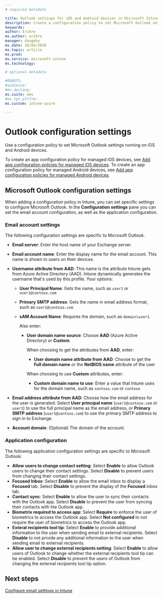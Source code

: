 ```yaml
---
# required metadata

title: Outlook settings for iOS and Android devices in Microsoft Intune
description: Create a configuration policy to set Microsoft Outlook settings running on iOS and Android devices.
keywords:
author: Erikre
ms.author: erikre
manager: dougeby
ms.date: 10/04/2018
ms.topic: article
ms.prod:
ms.service: microsoft-intune
ms.technology:

# optional metadata

#ROBOTS:
#audience:
#ms.devlang:
ms.suite: ems
#ms.tgt_pltfrm:
ms.custom: intune-azure

---
```


# Outlook configuration settings 

Use a configuration policy to set Microsoft Outlook settings running on iOS and Android devices. 

To create an app configuration policy for managed iOS devices, see [Add app configuration policies for managed iOS devices](app-configuration-policies-use-ios.md). To create an app configuration policy for managed Android devices, see [Add app configuration policies for managed Android devices](app-configuration-policies-use-android.md). 

## Microsoft Outlook configuration settings

When adding a configuration policy in Intune, you can set specific settings to configure Microsoft Outlook. In the **Configuration settings** pane you can set the email account configuration, as well as the application configuration.

### Email account settings

The following configuration settings are specific to Microsoft Outlook.

- **Email server**: Enter the host name of your Exchange server.
- **Email account name**: Enter the display name for the email account. This name is shown to users on their devices.
- **Username attribute from AAD**: This name is the attribute Intune gets from Azure Active Directory (AAD). Intune dynamically generates the username that's used by this profile. Your options:
  - **User Principal Name**: Gets the name, such as `user1` or `user1@contoso.com`
  - **Primary SMTP address**: Gets the name in email address format, such as `user1@contoso.com`
  - **sAM Account Name**: Requires the domain, such as `domain\user1`.

    Also enter:  
    - **User domain name source**: Choose **AAD** (Azure Active Directory) or **Custom**.

      When choosing to get the attributes from **AAD**, enter:
      - **User domain name attribute from AAD**: Choose to get the **Full domain name** or the **NetBIOS name** attribute of the user

      When choosing to use **Custom** attributes, enter:
      - **Custom domain name to use**: Enter a value that Intune uses for the domain name, such as `contoso.com` or `contoso`

- **Email address attribute from AAD**: Choose how the email address for the user is generated. Select **User principal name** (`user1@contoso.com` or `user1`) to use the full principal name as the email address, or **Primary SMTP address** (`user1@contoso.com`) to use the primary SMTP address to sign in to Exchange.
- **Account domain**: (Optional) The domain of the account.

### Application configuration

The following application configuration settings are specific to Microsoft Outlook:

- **Allow users to change contact setting**: Select **Enable** to allow Outlook users to change their contact settings. Select **Disable** to prevent users from changing their contact settings.
- **Focused Inbox**: Select **Enable** to allow the email inbox to display a **Focused** tab. Select **Disable** to prevent the display of the **Focused** inbox tab.
- **Contact sync**: Select **Enable** to allow the user to sync their contacts with the Outlook app. Select **Disable** to prevent the user from syncing their contacts with hte Outlook app.
- **Biometrix required to access app**: Select **Require** to enforce the user of biometrics to access the Outlook app. Select **Not configured** to not require the user of biometrics to access the Outlook app.
- **Exteral recipients tool tip**: Select **Enable** to provide additional information to the user when sending email to external recipients. Select **Disable** to not privide any additional information to the user when sending email to external recipients.
- **Allow user to change external recipients setting**: Select **Enable** to allow users of Outlook to change whether the external recipients tool tip can be enabled. Select **Disable** to prevent the users of Outlook from changing the external recipients tool tip option.

## Next steps
[Configure email settings in Intune](email-settings-configure.md)

